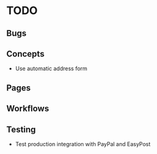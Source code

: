 # TODO

## Bugs

## Concepts
- Use automatic address form

## Pages

## Workflows

## Testing
- Test production integration with PayPal and EasyPost
